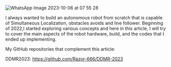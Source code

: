 ![WhatsApp Image 2023-10-06 at 07 55 28](https://github.com/Razor-666/DDMR-2023/assets/137206338/95f8e436-d814-4906-b6f1-60c0889f6043)

I always wanted to build an autonomous robot from scratch that is capable of Simultaneous Localization, obstacles avoids and line follower. Beginning of 2022,I started exploring various concepts and here in this article, I will try to cover the main aspects of the robot hardware, build, and the codes that I ended up implementing.

My GitHub repositories that complement this article:

DDMR2023: https://github.com/Razor-666/DDMR-2023





